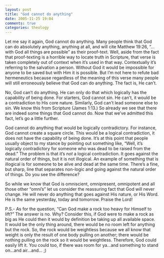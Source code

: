 ```yaml
---
layout: post
title: "God cannot do anything"
date: 2005-11-25 19:04
comments: true
categories: theology
---
```


Let me say it again, God cannot do anything.  Many people think that God can do absolutely anything, anything at all, and will cite Matthew 19:26, &#8220;&#8230;with God all things are possible&#8221; as their proof-text.  Well, aside from the fact that proof-texting is a horrible way to locate truth in Scripture, that verse is taken completely out of context when it&#8217;s used in that way.  Contextually it&#8217;s referring to the salvation a person.  Without God it would be impossible for anyone to be saved but with Him it is possible.  But I&#8217;m not here to refute bad hermeneutics because regardless of the meaning of this verse many people will still erroneously believe that God can do anything.  The fact is, He can&#8217;t.

No, God can&#8217;t do anything.  He can only do that which logically has the capability of being done.  For starters, God cannot sin.  He can&#8217;t, it would be a contradiction to His core nature.  Similarly, God can&#8217;t lead someone else to sin.  We know this from Scripture (James 1:13.)  So already we see that there are indeed some things that God cannot do.  Now that we&#8217;ve admitted this fact, let&#8217;s go a little further.

God cannot do anything that would be logically contradictory.  For instance, God cannot create a square circle.  This would be a logical contradiction, it does not have the capability of being done.  It&#8217;s at this point that people usually object to my stance by pointing out something like, &#8220;Well, it&#8217;s logically contradictory for someone who was dead to be raised from the dead.&#8221;  The problem is that it&#8217;s <em>not </em>a logical contradiction.  It goes against the natural order of things, but it is not illogical.  An example of something that is illogical is for someone to be alive and dead at the same time.  There&#8217;s a fine, but sharp, line that separates non-logic and going against the natural order of things.  Do you see the difference?

So while we know that God is omniscient, omnipresent, omnipotent and all those other &#8220;omni&#8217;s&#8221; let us consider the reassuring fact that God will never change.  He will never do anything that goes against His nature, or His Word.  He is the same yesterday, today and tomorrow.  Praise the Lord!

P.S.- As for the question, &#8220;Can God make a rock too heavy for Himself to lift?&#8221;  The answer is no.  Why?  Consider this, if God were to make a rock as big as He could then it would by definition be taking up all available space.  It would be the only thing around, there would be no room left for anything but the rock.  So, the rock would be weightless because we all know that weight is only the result of one body pulling on another; there would be nothing pulling on the rock so it would be weightless.  Therefore, God could easily lift it.  You could too, if there was room for ya&#8230;and something to stand on&#8230;and air&#8230;and&#8230; ;)